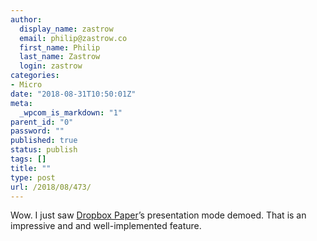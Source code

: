 ```yaml
---
author:
  display_name: zastrow
  email: philip@zastrow.co
  first_name: Philip
  last_name: Zastrow
  login: zastrow
categories:
- Micro
date: "2018-08-31T10:50:01Z"
meta:
  _wpcom_is_markdown: "1"
parent_id: "0"
password: ""
published: true
status: publish
tags: []
title: ""
type: post
url: /2018/08/473/
---
```

<p>Wow. I just saw <a href="https://paper.dropbox.com">Dropbox Paper</a>’s presentation mode demoed. That is an impressive and and well-implemented feature.</p>
